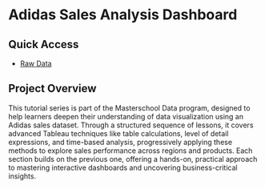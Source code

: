 # Adidas Sales Analysis Dashboard 

## Quick Access

- [Raw Data](/adidas-dataset-original.csv)

## Project Overview

This tutorial series is part of the Masterschool Data program, designed to help learners deepen their understanding of data visualization using an Adidas sales dataset. Through a structured sequence of lessons, it covers advanced Tableau techniques like table calculations, level of detail expressions, and time-based analysis, progressively applying these methods to explore sales performance across regions and products. Each section builds on the previous one, offering a hands-on, practical approach to mastering interactive dashboards and uncovering business-critical insights.
